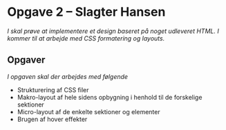 # Opgave 2 – Slagter Hansen
*I skal prøve at implementere et design baseret på noget udleveret HTML. I kommer til at arbejde med CSS formatering og layouts.*

## Opgaver
*I opgaven skal der arbejdes med følgende*
- Strukturering af CSS filer
- Makro-layout af hele sidens opbygning i henhold til de forskelige sektioner
- Micro-layout af de enkelte sektioner og elementer
- Brugen af hover effekter


